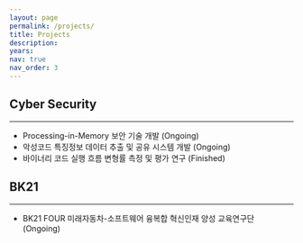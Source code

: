 ```yaml
---
layout: page
permalink: /projects/
title: Projects
description: 
years: 
nav: true
nav_order: 3
---
```

   
## Cyber Security
---
- Processing-in-Memory 보안 기술 개발 (Ongoing)
- 악성코드 특징정보 데이터 추출 및 공유 시스템 개발 (Ongoing)
- 바이너리 코드 실행 흐름 변형률 측정 및 평가 연구 (Finished)

## BK21
---
- BK21 FOUR 미래자동차-소프트웨어 융복합 혁신인재 양성 교육연구단 (Ongoing)